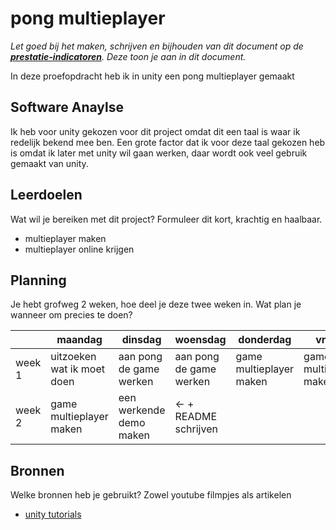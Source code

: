 # pong multieplayer
*Let goed bij het maken, schrijven en bijhouden van dit document op de **[prestatie-indicatoren](https://drive.google.com/drive/folders/1y8l0Zr4E8b6gYJui_pSzQaoWr-gEr6JN?usp=sharing)**. Deze toon je aan in dit document.*

In deze proefopdracht heb ik in unity een pong multieplayer gemaakt

## Software Anaylse
Ik heb voor unity gekozen voor dit project omdat dit een taal is waar ik redelijk bekend mee ben. Een grote factor dat ik voor deze taal gekozen heb is omdat ik later met unity wil gaan werken, daar wordt ook veel gebruik gemaakt van unity.

## Leerdoelen
Wat wil je bereiken met dit project? Formuleer dit kort, krachtig en haalbaar.
- multieplayer maken
- multieplayer online krijgen

## Planning
Je hebt grofweg 2 weken, hoe deel je deze twee weken in. Wat plan je wanneer om precies te doen?

| | maandag | dinsdag | woensdag | donderdag | vrijdag |
| --- | --- | --- | --- | --- | --- |
|week 1 | uitzoeken wat ik moet doen | aan pong de game werken | aan pong de game werken | game multieplayer maken | game multieplayer maken |
|week 2 | game multieplayer maken | een werkende demo maken | <- + README schrijven |

## Bronnen
Welke bronnen heb je gebruikt? Zowel youtube filmpjes als artikelen

- [unity tutorials](https://unity3d.com/learn/tutorials/s/multiplayer-networking)
